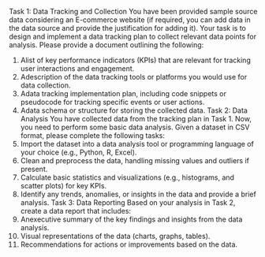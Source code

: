 Task 1: Data Tracking and Collection
 You have been provided sample source data considering an E-commerce website (if required,
 you can add data in the data source and provide the justification for adding it). Your task is to
 design and implement a data tracking plan to collect relevant data points for analysis. Please
 provide a document outlining the following:
 1. Alist of key performance indicators (KPIs) that are relevant for tracking user interactions
 and engagement.
 2. Adescription of the data tracking tools or platforms you would use for data collection.
 3. Adata tracking implementation plan, including code snippets or pseudocode for tracking
 specific events or user actions.
 4. Adata schema or structure for storing the collected data.
 Task 2: Data Analysis
 You have collected data from the tracking plan in Task 1. Now, you need to perform some basic
 data analysis. Given a dataset in CSV format, please complete the following tasks:
 1. Import the dataset into a data analysis tool or programming language of your choice
 (e.g., Python, R, Excel).
 2. Clean and preprocess the data, handling missing values and outliers if present.
 3. Calculate basic statistics and visualizations (e.g., histograms, and scatter plots) for key
 KPIs.
 4. Identify any trends, anomalies, or insights in the data and provide a brief analysis.
 Task 3: Data Reporting
 Based on your analysis in Task 2, create a data report that includes:
 1. Anexecutive summary of the key findings and insights from the data analysis.
 2. Visual representations of the data (charts, graphs, tables).
 3. Recommendations for actions or improvements based on the data.
